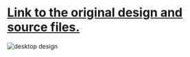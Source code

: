# [Link to the original design and source files.](https://uidesigndaily.com/posts/sketch-get-started-ad-panel-day-967)

![desktop design](https://uidesigndaily.com/uploads/967/day_967.png)
